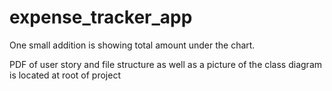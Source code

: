 # expense_tracker_app

One small addition is showing total amount under the chart.

PDF of user story and file structure as well as a picture of the class diagram is located at root of project
